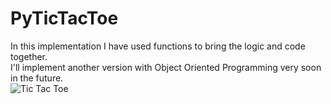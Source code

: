 # PyTicTacToe
In this implementation I have used functions to bring the logic and code together.  
I'll implement another version with Object Oriented Programming very soon in the future.  
![Tic Tac Toe](https://upload.wikimedia.org/wikipedia/commons/thumb/3/32/Tic_tac_toe.svg/800px-Tic_tac_toe.svg.png)
